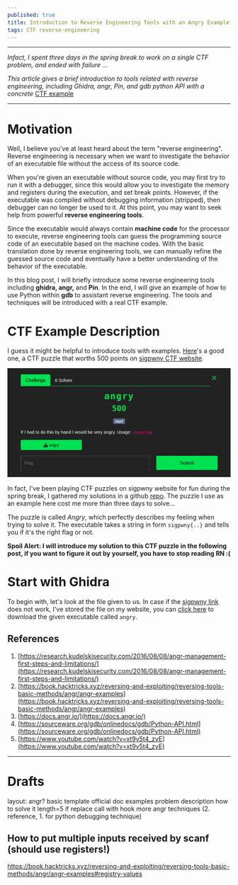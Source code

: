 ```yaml
---
published: true
title: Introduction to Reverse Engineering Tools with an Angry Example
tags: CTF reverse-engineering  
---
```

---
_Infact, I spent three days in the spring break to work on a single CTF problem, and ended with failure ..._

_This article gives a brief introduction to tools related with reverse engineering, including Ghidra, angr, Pin, and gdb python API with a concrete_ [CTF example](https://ctf.sigpwny.com/challenges#Meetings/angry-417)

---
# Motivation
Well, I believe you've at least heard about the term "reverse engineering". Reverse engineering is necessary when we want to investigate the behavior of an executable file without the access of its source code. 

When you're given an executable without source code, you may first try to run it with a debugger, since this would allow you to investigate the memory and registers during the execution, and set break points. However, if the executable was compiled without debugging information (stripped), then debugger can no longer be used to it. At this point, you may want to seek help from powerful **reverse engineering tools**. 

Since the executable would always contain **machine code** for the processor to execute, reverse engineering tools can guess the programming source code of an executable based on the machine codes. With the basic translation done by reverse engineering tools, we can manually refine the guessed source code and eventually have a better understanding of the behavior of the executable. 

In this blog post, I will briefly introduce some reverse engineering tools including **ghidra, angr,** and **Pin**. In the end, I will give an example of how to use Python within **gdb** to assistant reverse engineering. The tools and techniques will be introduced with a real CTF example. 
# CTF Example Description
I guess it might be helpful to introduce tools with examples. [Here](https://ctf.sigpwny.com/challenges#Meetings/angry-417)'s a good one, a CTF puzzle that worths 500 points on [sigpwny CTF website](https://ctf.sigpwny.com/). 

![ctf problem](../images/posts/intro-to-re-tools-with-an-angry-example/ctf-pro.png)

In fact, I've been playing CTF puzzles on sigpwny website for fun during the spring break, I gathered my solutions in a github [repo](https://github.com/silkrow/CTF_sigpwny). The puzzle I use as an example here cost me more than three days to solve... 

The puzzle is called *Angry*, which perfectly describes my feeling when trying to solve it. The executable takes a string in form ```sigpwny{..}``` and tells you if it's the right flag or not. 

**Spoil Alert: I will introduce my solution to this CTF puzzle in the following post, if you want to figure it out by yourself, you have to stop reading RN :(**

# Start with Ghidra
To begin with, let's look at the file given to us. In case if the [sigpwny link](https://ctf.sigpwny.com/challenges#Meetings/angry-417) does not work, I've stored the file on my website, you can [click here](../backup_files/posts/intro-to-re-tools-with-an-angry-example/angry) to download the given executable called ```angry```.



## References
1. [https://research.kudelskisecurity.com/2016/08/08/angr-management-first-steps-and-limitations/](https://research.kudelskisecurity.com/2016/08/08/angr-management-first-steps-and-limitations/)
2. [https://book.hacktricks.xyz/reversing-and-exploiting/reversing-tools-basic-methods/angr/angr-examples](https://book.hacktricks.xyz/reversing-and-exploiting/reversing-tools-basic-methods/angr/angr-examples)
3. [https://docs.angr.io/](https://docs.angr.io/)
4. [https://sourceware.org/gdb/onlinedocs/gdb/Python-API.html](https://sourceware.org/gdb/onlinedocs/gdb/Python-API.html)
5. [https://www.youtube.com/watch?v=xt9v5t4_zvE](https://www.youtube.com/watch?v=xt9v5t4_zvE)


--- 
# Drafts

layout:
	angr? 
	basic template
		official doc examples
	problem description
	how to solve it
		length=5 if replace call with hook 
	more angr techniques (2. reference, 1. for python debugging technique)


## How to put multiple inputs received by scanf (should use registers!)
https://book.hacktricks.xyz/reversing-and-exploiting/reversing-tools-basic-methods/angr/angr-examples#registry-values



